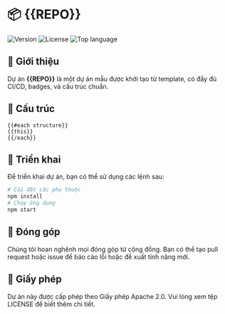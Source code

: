 # 📦 {{REPO}}

![Version](https://img.shields.io/github/package-json/v/{{OWNER}}/{{REPO}}?style=for-the-badge)
![License](https://img.shields.io/github/license/{{OWNER}}/{{REPO}}?style=for-the-badge)
![Top language](https://img.shields.io/github/languages/top/{{OWNER}}/{{REPO}}?style=for-the-badge)

## 📖 Giới thiệu

Dự án **{{REPO}}** là một dự án mẫu được khởi tạo từ template, có đầy đủ CI/CD, badges, và cấu trúc chuẩn.

## 📂 Cấu trúc

```
{{#each structure}}
{{this}}
{{/each}}
```

## 🚀 Triển khai
Để triển khai dự án, bạn có thể sử dụng các lệnh sau:

```bash
# Cài đặt các phụ thuộc
npm install 
# Chạy ứng dụng
npm start
``` 

## 🤝 Đóng góp
Chúng tôi hoan nghênh mọi đóng góp từ cộng đồng. Bạn có thể tạo pull request hoặc issue để báo cáo lỗi hoặc đề xuất tính năng mới.

## 📝 Giấy phép
Dự án này được cấp phép theo Giấy phép Apache 2.0. Vui lòng xem tệp LICENSE để biết thêm chi tiết.